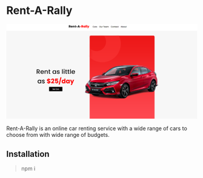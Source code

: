 # Rent-A-Rally

![alt text](./src/images/coverthumb.PNG)

Rent-A-Rally is an online car renting service with a wide range of cars to choose from with wide range of budgets.

## Installation

> npm i
